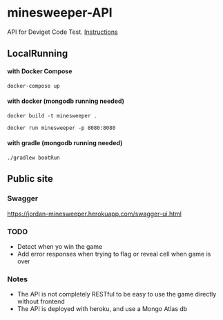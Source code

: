 # minesweeper-API

API for Deviget Code Test. [Instructions](CHALLENGE.md)

## LocalRunning

#### with Docker Compose

`docker-compose up`

#### with docker (mongodb running needed)

`docker build -t minesweeper .`

`docker run minesweeper -p 8080:8080`

#### with gradle (mongodb running needed)

`./gradlew bootRun`


## Public site

### Swagger
https://jordan-minesweeper.herokuapp.com/swagger-ui.html

### TODO

- Detect when yo win the game
- Add error responses when trying to flag or reveal cell when game is over 

### Notes

- The API is not completely RESTful to be easy to use the game directly without frontend
- The API is deployed with heroku, and use a Mongo Atlas db